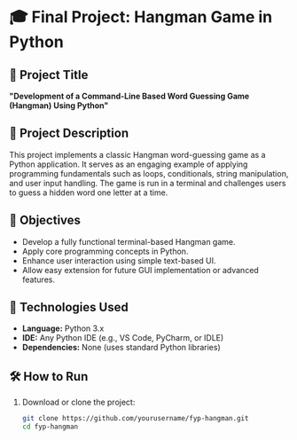 # 🎓 Final Project: Hangman Game in Python

## 📖 Project Title  
**"Development of a Command-Line Based Word Guessing Game (Hangman) Using Python"**

## 🧠 Project Description  
This project implements a classic Hangman word-guessing game as a Python application. It serves as an engaging example of applying programming fundamentals such as loops, conditionals, string manipulation, and user input handling. The game is run in a terminal and challenges users to guess a hidden word one letter at a time.

## 🎯 Objectives

- Develop a fully functional terminal-based Hangman game.
- Apply core programming concepts in Python.
- Enhance user interaction using simple text-based UI.
- Allow easy extension for future GUI implementation or advanced features.

## 🔧 Technologies Used

- **Language:** Python 3.x  
- **IDE:** Any Python IDE (e.g., VS Code, PyCharm, or IDLE)  
- **Dependencies:** None (uses standard Python libraries)

## 🛠️ How to Run

1. Download or clone the project:

   ```bash
   git clone https://github.com/yourusername/fyp-hangman.git
   cd fyp-hangman
